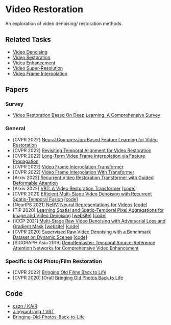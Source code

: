 # Video Restoration

An exploration of video denoising/ restoration methods.

## Related Tasks

-   [Video Denoising](https://paperswithcode.com/task/video-denoising)
-   [Video Restoration](https://paperswithcode.com/task/video-restoration)
-   [Video Enhancement](https://paperswithcode.com/task/video-enhancement)
-   [Video Super-Resolution](https://paperswithcode.com/task/video-super-resolution)
-   [Video Frame Interpolation](https://paperswithcode.com/task/video-frame-interpolation)

## Papers

### Survey

-   [Video Restoration Based On Deep Learning: A Comprehensive Survey](https://assets.researchsquare.com/files/rs-1714666/v1_covered.pdf?c=1654524746)

### General

-   [CVPR 2022] [Neural Compression-Based Feature Learning for Video Restoration](https://openaccess.thecvf.com/content/CVPR2022/html/Huang_Neural_Compression-Based_Feature_Learning_for_Video_Restoration_CVPR_2022_paper.html)
-   [CVPR 2022] [Revisiting Temporal Alignment for Video Restoration](https://openaccess.thecvf.com/content/CVPR2022/html/Zhou_Revisiting_Temporal_Alignment_for_Video_Restoration_CVPR_2022_paper.html)
-   [CVPR 2022] [Long-Term Video Frame Interpolation via Feature Propagation](https://openaccess.thecvf.com/content/CVPR2022/html/Argaw_Long-Term_Video_Frame_Interpolation_via_Feature_Propagation_CVPR_2022_paper.html)
-   [CVPR 2022] [Video Frame Interpolation Transformer](https://openaccess.thecvf.com/content/CVPR2022/html/Shi_Video_Frame_Interpolation_Transformer_CVPR_2022_paper.html)
-   [CVPR 2022] [Video Frame Interpolation With Transformer](https://openaccess.thecvf.com/content/CVPR2022/html/Lu_Video_Frame_Interpolation_With_Transformer_CVPR_2022_paper.html)
-   [Arxiv 2022] [Recurrent Video Restoration Transformer with Guided Deformable Attention](https://arxiv.org/abs/2206.02146)
-   [Arxiv 2022] [VRT: A Video Restoration Transformer](https://arxiv.org/abs/2201.12288) [[code]](https://github.com/jingyunliang/vrt)
-   [CVPR 2021] [Efficient Multi-Stage Video Denoising with Recurrent Spatio-Temporal Fusion](https://openaccess.thecvf.com/content/CVPR2021/html/Maggioni_Efficient_Multi-Stage_Video_Denoising_With_Recurrent_Spatio-Temporal_Fusion_CVPR_2021_paper.html) [[code]](https://github.com/Baymax-chen/EMVD)
-   [NeurIPS 2021] [NeRV: Neural Representations for Videos](https://arxiv.org/abs/2110.13903) [[code]](https://github.com/haochen-rye/nerv)
-   [TIP 2020] [Learning Spatial and Spatio-Temporal Pixel Aggregations for Image and Video Denoising](https://arxiv.org/abs/2101.10760) [[website]](https://sites.google.com/view/xiangyuxu/denoise_stpan) [[code]](https://github.com/jojo23333/STPAN)
-   [ICCP 2021] [Multi-Stage Raw Video Denoising with Adversarial Loss and Gradient Mask](https://arxiv.org/abs/2103.02861) [[website]](https://people.engr.tamu.edu/nimak/Papers/ICCP2021_denoising/index.html) [[code]](https://github.com/avinashpaliwal/MaskDnGAN)
-   [CVPR 2020] [Supervised Raw Video Denoising with a Benchmark Dataset on Dynamic Scenes](https://openaccess.thecvf.com/content_CVPR_2020/html/Yue_Supervised_Raw_Video_Denoising_With_a_Benchmark_Dataset_on_Dynamic_CVPR_2020_paper.html) [[code]](https://github.com/cao-cong/RViDeNet)
-   [SIGGRAPH Asia 2019] [DeepRemaster: Temporal Source-Reference Attention Networks for Comprehensive Video Enhancement](http://iizuka.cs.tsukuba.ac.jp/projects/remastering/en/index.html)

### Specific to Old Photo/Film Restoration

-   [CVPR 2022] [Bringing Old Films Back to Life](https://arxiv.org/abs/2203.17276)
-   [CVPR 2020] [Oral] [Bringing Old Photos Back to Life](https://arxiv.org/abs/2004.09484)

## Code

-   [cszn / KAIR](https://github.com/cszn/KAIR)
-   [JingyunLiang / VRT](https://github.com/JingyunLiang/VRT)
-   [Bringing-Old-Photos-Back-to-Life](https://github.com/microsoft/Bringing-Old-Photos-Back-to-Life)
